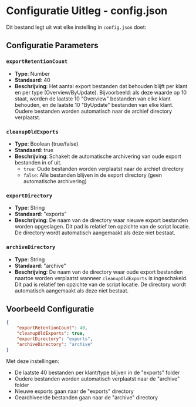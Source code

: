 # Configuratie Uitleg - config.json

Dit bestand legt uit wat elke instelling in `config.json` doet:

## Configuratie Parameters

### `exportRetentionCount`

- **Type**: Number
- **Standaard**: 40
- **Beschrijving**: Het aantal export bestanden dat behouden blijft per klant en per type (Overview/ByUpdate). Bijvoorbeeld: als deze waarde op 10 staat, worden de laatste 10 "Overview" bestanden van elke klant behouden, en de laatste 10 "ByUpdate" bestanden van elke klant. Oudere bestanden worden automatisch naar de archief directory verplaatst.

### `cleanupOldExports`

- **Type**: Boolean (true/false)
- **Standaard**: true
- **Beschrijving**: Schakelt de automatische archivering van oude export bestanden in of uit.
  - `true`: Oude bestanden worden verplaatst naar de archief directory
  - `false`: Alle bestanden blijven in de export directory (geen automatische archivering)

### `exportDirectory`

- **Type**: String
- **Standaard**: "exports"
- **Beschrijving**: De naam van de directory waar nieuwe export bestanden worden opgeslagen. Dit pad is relatief ten opzichte van de script locatie. De directory wordt automatisch aangemaakt als deze niet bestaat.

### `archiveDirectory`

- **Type**: String
- **Standaard**: "archive"
- **Beschrijving**: De naam van de directory waar oude export bestanden naartoe worden verplaatst wanneer `cleanupOldExports` is ingeschakeld. Dit pad is relatief ten opzichte van de script locatie. De directory wordt automatisch aangemaakt als deze niet bestaat.

## Voorbeeld Configuratie

```json
{
    "exportRetentionCount": 40,
    "cleanupOldExports": true,
    "exportDirectory": "exports",
    "archiveDirectory": "archive"
}
```

Met deze instellingen:

- De laatste 40 bestanden per klant/type blijven in de "exports" folder
- Oudere bestanden worden automatisch verplaatst naar de "archive" folder
- Nieuwe exports gaan naar de "exports" directory
- Gearchiveerde bestanden gaan naar de "archive" directory
